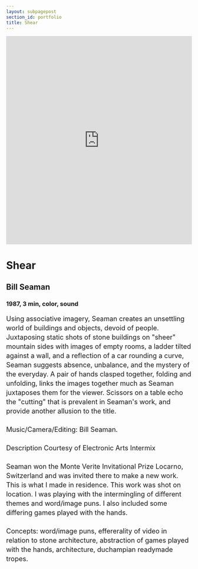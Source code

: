```yaml
---
layout: subpagepost
section_id: portfolio
title: Shear
---
```

<div class="full">
    <div class="row">
        <div class="large-12 large-centered columns">
        <iframe src="https://player.vimeo.com/video/404777710" width="640" height="564" frameborder="0" allow="autoplay; fullscreen" allowfullscreen></iframe>
        </div>
    </div>
    <div class="Text_works">
    <h1>Shear</h1>
    <h2>Bill Seaman</h2>
    <h3>1987, 3 min, color, sound</h3>
    <p style="line-height:25px; font-size: 18px">
Using associative imagery, Seaman creates an unsettling world of buildings and objects, devoid of people. Juxtaposing static shots of stone buildings on "sheer" mountain sides with images of empty rooms, a ladder tilted against a wall, and a reflection of a car rounding a curve, Seaman suggests absence, unbalance, and the mystery of the everyday. A pair of hands clasped together, folding and unfolding, links the images together much as Seaman juxtaposes them for the viewer. Scissors on a table echo the "cutting" that is prevalent in Seaman's work, and provide another allusion to the title. 
<br><br>
Music/Camera/Editing: Bill Seaman.
<br><br>
Description Courtesy of Electronic Arts Intermix
<br><br>
Seaman won the Monte Verite Invitational Prize Locarno, Switzerland  and was invited there to make a new work. This is what I made in residence. This work was shot on location. I was playing with the intermingling of different themes and word/image puns. I also included some differing games played with the hands. 
<br><br>
Concepts: word/image puns, effererality of video in relation to stone architecture, abstraction of games played with the hands, architecture, duchampian readymade tropes. 
<br><br>
    </p>
    </div>
</div>


